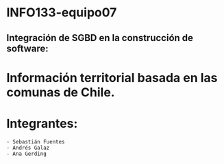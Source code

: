 # INFO133-equipo07
## Integración de SGBD en la construcción de software:
# Información territorial basada en las comunas de Chile.

# Integrantes:
    - Sebastián Fuentes
    - Andrés Galaz
    - Ana Gerding